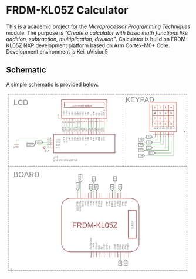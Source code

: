 # FRDM-KL05Z Calculator
This is a academic project for the *Microprocessor Programming Techniques* module. The purpose is *"Create a calculator with basic math functions like addition, subtraction, multiplication, division"*. Calculator is build on FRDM-KL05Z NXP development platform based on Arm Cortex-M0+ Core. Development environment is Keil uVision5
## Schematic

A simple schematic is provided below.

<img src="Pics/schematic.png" />


